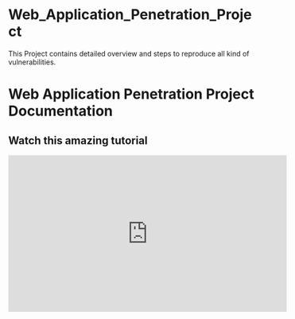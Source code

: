 # Web_Application_Penetration_Project
This Project contains detailed overview and steps to reproduce all kind of vulnerabilities.
# Web Application Penetration Project Documentation

## Watch this amazing tutorial

<div align="center">
    <iframe width="560" height="315" src="https://www.youtube.com/embed/4gPJV96fvno" frameborder="0" allow="accelerometer; autoplay; encrypted-media; gyroscope; picture-in-picture" allowfullscreen></iframe>
</div>
